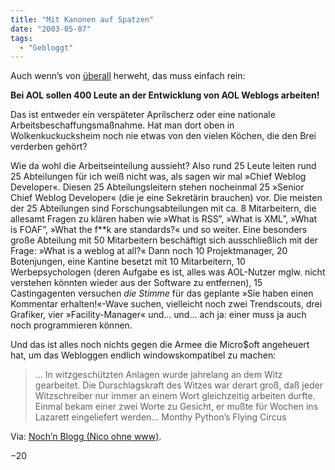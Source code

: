 ```yaml
---
title: "Mit Kanonen auf Spatzen"
date: "2003-05-07"
tags:
  - "Gebloggt"
---
```


Auch wenn’s von [überall](http://scriptingnews.userland.com/2003/05/07#aolWeblogs "Dave Winer") herweht, das muss einfach rein:

**Bei AOL sollen 400 Leute an der Entwicklung von AOL Weblogs arbeiten!**

Das ist entweder ein verspäteter Aprilscherz oder eine nationale Arbeitsbeschaffungsmaßnahme. Hat man dort oben in Wolkenkuckucksheim noch nie etwas von den vielen Köchen, die den Brei verderben gehört?

Wie da wohl die Arbeitseinteilung aussieht? Also rund 25 Leute leiten rund 25 Abteilungen für ich weiß nicht was, als sagen wir mal »Chief Weblog Developer«. Diesen 25 Abteilungsleitern stehen nocheinmal 25 »Senior Chief Weblog Developer« (die je eine Sekretärin brauchen) vor. Die meisten der 25 Abteilungen sind Forschungsabteilungen mit ca. 8 Mitarbeitern, die allesamt Fragen zu klären haben wie »What is RSS”, »What is XML”, »What is FOAF”, »What the f\*\*k are standards?« und so weiter. Eine besonders große Abteilung mit 50 Mitarbeitern beschäftigt sich ausschließlich mit der Frage: »What is a weblog at all?« Dann noch 10 Projektmanager, 20 Botenjungen, eine Kantine besetzt mit 10 Mitarbeitern, 10 Werbepsychologen (deren Aufgabe es ist, alles was AOL-Nutzer mglw. nicht verstehen könnten wieder aus der Software zu entfernen), 15 Castingagenten versuchen _die Stimme_ für das geplante »Sie haben einen Kommentar erhalten!«-Wave suchen, vielleicht noch zwei Trendscouts, drei Grafiker, vier »Facility-Manager« und… und… ach ja: einer muss ja auch noch programmieren können.

Und das ist alles noch nichts gegen die Armee die Micro$oft angeheuert hat, um das Webloggen endlich windowskompatibel zu machen:

> … In witzgeschützten Anlagen wurde jahrelang an dem Witz gearbeitet. Die Durschlagskraft des Witzes war derart groß, daß jeder Witzschreiber nur immer an einem Wort gleichzeitig arbeiten durfte. Einmal bekam einer zwei Worte zu Gesicht, er mußte für Wochen ins Lazarett eingeliefert werden…
> Monthy Python’s Flying Circus

Via: [Noch’n Blogg (Nico ohne www)](http://lumma.de/mt/archives/000176.html#000176 "Noch'n Blogg.: AOL: 400 Entwickler für Blog-Software").

−20
